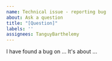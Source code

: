 ```yaml
---
name: Technical issue - reporting bug
about: Ask a question
title: "[Question]"
labels: ''
assignees: TanguyBarthelemy
---
```


I have found a bug on ... It's about ...
